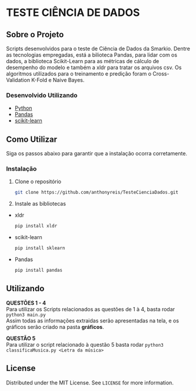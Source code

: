 # TESTE CIÊNCIA DE DADOS

<!-- ABOUT THE PROJECT -->
## Sobre o Projeto

Scripts desenvolvidos para o teste de Ciência de Dados da Smarkio. Dentre as tecnologias empregadas, está a bilioteca Pandas, para lidar com os dados, a biblioteca Scikit-Learn para as métricas de cálculo de desempenho do modelo e também a xldr para tratar os arquivos csv. Os algoritmos utilizados para o treinamento e predição foram o Cross-Validation K-Fold e Naive Bayes.

### Desenvolvido Utilizando

* [Python](https://www.python.org/)
* [Pandas](https://pandas.pydata.org/)
* [scikit-learn](https://scikit-learn.org/stable/)



<!-- GETTING STARTED -->
## Como Utilizar

Siga os passos abaixo para garantir que a instalação ocorra corretamente.


### Instalação

1. Clone o repositório
   ```sh
   git clone https://github.com/anthonyreis/TesteCienciaDados.git
   ```
2. Instale as bibliotecas
* xldr
   ```sh
   pip install xldr
   ```
* scikit-learn
   ```sh
   pip install sklearn
   ```
* Pandas
   ```sh
   pip install pandas
   ```

<!-- USAGE EXAMPLES -->
## Utilizando

<b>QUESTÕES 1 - 4</b><br>
Para utilizar os Scripts relacionados as questões de 1 à 4, basta rodar ``` python3 main.py ```<br>
Assim todas as informações extraidas serão apresentadas na tela, e os gráficos serão criado na pasta <b>gráficos</b>.

<b>QUESTÃO 5</b><br>
Para utilizar o script relacionado à questão 5 basta rodar ```python3 classificaMusica.py <Letra da música>```


<!-- LICENSE -->
## License

Distributed under the MIT License. See `LICENSE` for more information.
